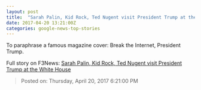 ```yaml
---
layout: post
title:  "Sarah Palin, Kid Rock, Ted Nugent visit President Trump at the White House"
date: 2017-04-20 13:21:00Z
categories: google-news-top-stories
---
```


To paraphrase a famous magazine cover: Break the Internet, President Trump.


Full story on F3News: [Sarah Palin, Kid Rock, Ted Nugent visit President Trump at the White House](http://www.f3nws.com/n/3xXuFF)

> Posted on: Thursday, April 20, 2017 6:21:00 PM
